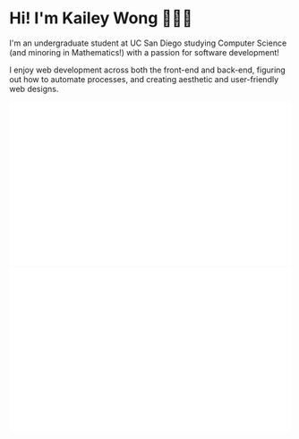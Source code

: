 # Hi! I'm Kailey Wong 👩🏻‍💻

I'm an undergraduate student at UC San Diego studying Computer Science (and minoring in Mathematics!) with a passion for software development!

I enjoy web development across both the front-end and back-end, figuring out how to automate processes, and creating aesthetic and user-friendly web designs.

![Overview](https://raw.githubusercontent.com/kaileywong/github-stats/master/generated/overview.svg)
![Languages](https://raw.githubusercontent.com/kaileywong/github-stats/master/generated/languages.svg)
